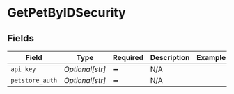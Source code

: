 # GetPetByIDSecurity


## Fields

| Field              | Type               | Required           | Description        | Example            |
| ------------------ | ------------------ | ------------------ | ------------------ | ------------------ |
| `api_key`          | *Optional[str]*    | :heavy_minus_sign: | N/A                |                    |
| `petstore_auth`    | *Optional[str]*    | :heavy_minus_sign: | N/A                |                    |